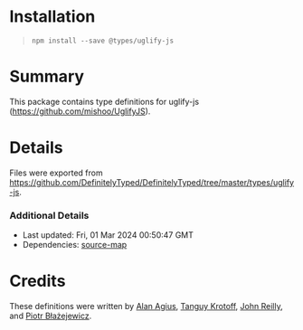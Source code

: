 # Installation
> `npm install --save @types/uglify-js`

# Summary
This package contains type definitions for uglify-js (https://github.com/mishoo/UglifyJS).

# Details
Files were exported from https://github.com/DefinitelyTyped/DefinitelyTyped/tree/master/types/uglify-js.

### Additional Details
 * Last updated: Fri, 01 Mar 2024 00:50:47 GMT
 * Dependencies: [source-map](https://npmjs.com/package/source-map)

# Credits
These definitions were written by [Alan Agius](https://github.com/alan-agius4), [Tanguy Krotoff](https://github.com/tkrotoff), [John Reilly](https://github.com/johnnyreilly), and [Piotr Błażejewicz](https://github.com/peterblazejewicz).
